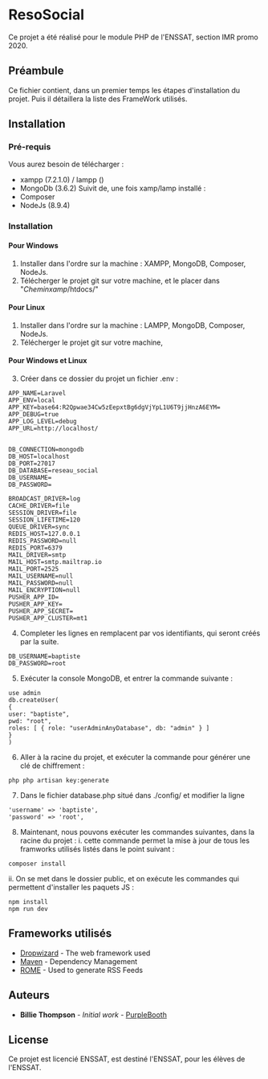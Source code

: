 # ResoSocial

Ce projet a été réalisé pour le module PHP de l'ENSSAT, section IMR promo 2020.

## Préambule

Ce fichier contient, dans un premier temps les étapes d'installation du projet.
Puis il détaillera la liste des FrameWork utilisés.

## Installation
### Pré-requis

Vous aurez besoin de télécharger :
 * xampp (7.2.1.0) / lampp ()
 * MongoDb (3.6.2)
Suivit de, une fois xamp/lamp installé :
 * Composer 
 * NodeJs (8.9.4)

### Installation
#### Pour Windows

1. Installer dans l'ordre sur la machine : XAMPP, MongoDB, Composer, NodeJs.
2. Télécherger le projet git sur votre machine, et le placer dans "_Cheminxamp_/htdocs/"

#### Pour Linux

1. Installer dans l'ordre sur la machine : LAMPP, MongoDB, Composer, NodeJs.
2. Télécherger le projet git sur votre machine, 

#### Pour Windows et Linux

3. Créer dans ce dossier du projet un fichier .env :
```
APP_NAME=Laravel
APP_ENV=local
APP_KEY=base64:R2Qpwae34Cw5zEepxtBg6dgVjYpL1U6T9jjHnzA6EYM=
APP_DEBUG=true
APP_LOG_LEVEL=debug
APP_URL=http://localhost/


DB_CONNECTION=mongodb
DB_HOST=localhost
DB_PORT=27017
DB_DATABASE=reseau_social
DB_USERNAME=
DB_PASSWORD=  

BROADCAST_DRIVER=log
CACHE_DRIVER=file
SESSION_DRIVER=file
SESSION_LIFETIME=120
QUEUE_DRIVER=sync
REDIS_HOST=127.0.0.1
REDIS_PASSWORD=null
REDIS_PORT=6379
MAIL_DRIVER=smtp
MAIL_HOST=smtp.mailtrap.io
MAIL_PORT=2525
MAIL_USERNAME=null
MAIL_PASSWORD=null
MAIL_ENCRYPTION=null
PUSHER_APP_ID=
PUSHER_APP_KEY=
PUSHER_APP_SECRET=
PUSHER_APP_CLUSTER=mt1
```
4. Completer les lignes en remplacent par vos identifiants, qui seront créés par la suite.
```
DB_USERNAME=baptiste
DB_PASSWORD=root
```
5. Exécuter la console MongoDB, et entrer la commande suivante :
```
use admin
db.createUser(
{
user: "baptiste",
pwd: "root",
roles: [ { role: "userAdminAnyDatabase", db: "admin" } ]
}
)
```
6. Aller à la racine du projet, et exécuter la commande pour générer une clé de chiffrement :
```
php php artisan key:generate
```
7. Dans le fichier database.php situé dans ./config/ et modifier la ligne
```
'username' => 'baptiste',
'password' => 'root',
```
8. Maintenant, nous pouvons exécuter les commandes suivantes, dans la racine du projet :
  i. cette commande permet la mise à jour de tous les framworks utilisés listés dans le point suivant :
```
composer install
```
  ii. On se met dans le dossier public, et on exécute les commandes qui permettent d'installer les paquets JS :
```
npm install
npm run dev
```

## Frameworks utilisés

* [Dropwizard](http://www.dropwizard.io/1.0.2/docs/) - The web framework used
* [Maven](https://maven.apache.org/) - Dependency Management
* [ROME](https://rometools.github.io/rome/) - Used to generate RSS Feeds

## Auteurs

* **Billie Thompson** - *Initial work* - [PurpleBooth](https://github.com/PurpleBooth)

## License

Ce projet est licencié ENSSAT, est destiné l'ENSSAT, pour les élèves de l'ENSSAT.
